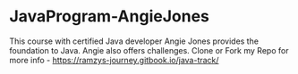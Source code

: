 # JavaProgram-AngieJones
This course with certified Java developer Angie Jones provides the foundation to Java. Angie also offers challenges.
Clone or Fork my Repo
for more info - https://ramzys-journey.gitbook.io/java-track/
